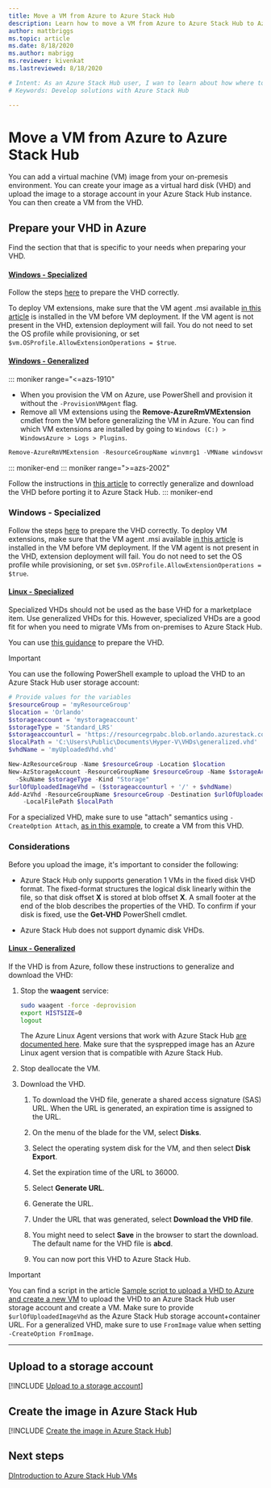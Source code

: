 ```yaml
---
title: Move a VM from Azure to Azure Stack Hub
description: Learn how to move a VM from Azure to Azure Stack Hub to Azure Stack Hub.
author: mattbriggs
ms.topic: article
ms.date: 8/18/2020
ms.author: mabrigg
ms.reviewer: kivenkat
ms.lastreviewed: 8/18/2020

# Intent: As an Azure Stack Hub user, I wan to learn about how where to find more information developing solutions.
# Keywords: Develop solutions with Azure Stack Hub

---
```


# Move a VM from Azure to Azure Stack Hub

You can add a virtual machine (VM) image from your on-premesis environment. You can create your image as a virtual hard disk (VHD) and upload the image to a storage account in your Azure Stack Hub instance. You can then create a VM from the VHD.

## Prepare your VHD in Azure

Find the section that that is specific to your needs when preparing your VHD.

#### [Windows - Specialized](#tab/win-spec)

Follow the steps [here](/azure/virtual-machines/windows/create-vm-specialized#prepare-the-vm) to prepare the VHD correctly.

To deploy VM extensions, make sure that the VM agent .msi available [in this article](/azure/virtual-machines/extensions/agent-windows#manual-installation) is installed in the VM before VM deployment. If the VM agent is not present in the VHD, extension deployment will fail. You do not need to set the OS profile while provisioning, or set `$vm.OSProfile.AllowExtensionOperations = $true`.

#### [Windows - Generalized](#tab/win-gen)

::: moniker range="<=azs-1910"
- When you provision the VM on Azure, use PowerShell and provision it without the `-ProvisionVMAgent` flag.
- Remove all VM extensions using the **Remove-AzureRmVMExtension** cmdlet from the VM before generalizing the VM in Azure. You can find which VM extensions are installed by going to `Windows (C:) > WindowsAzure > Logs > Plugins`.

```powershell
Remove-AzureRmVMExtension -ResourceGroupName winvmrg1 -VMName windowsvm -Name "CustomScriptExtension"
```
::: moniker-end
::: moniker range=">=azs-2002"

Follow the instructions in [this article](/azure/virtual-machines/windows/download-vhd) to correctly generalize and download the VHD before porting it to Azure Stack Hub.
::: moniker-end

### Windows - Specialized

Follow the steps [here](/azure/virtual-machines/windows/create-vm-specialized#prepare-the-vm) to prepare the VHD correctly.
To deploy VM extensions, make sure that the VM agent .msi available [in this article](/azure/virtual-machines/extensions/agent-windows#manual-installation) is installed in the VM before VM deployment. If the VM agent is not present in the VHD, extension deployment will fail. You do not need to set the OS profile while provisioning, or set `$vm.OSProfile.AllowExtensionOperations = $true`.

#### [Linux - Specialized](#tab/lin-spec)

Specialized VHDs should not be used as the base VHD for a marketplace item. Use generalized VHDs for this. However, specialized VHDs are a good fit for when you need to migrate VMs from on-premises to Azure Stack Hub.

You can use [this guidance](/azure/virtual-machines/linux/upload-vhd#requirements) to prepare the VHD.

> [!IMPORTANT]  
> You can use the following PowerShell example to upload the VHD to an Azure Stack Hub user storage account:

```powershell  
# Provide values for the variables
$resourceGroup = 'myResourceGroup'
$location = 'Orlando'
$storageaccount = 'mystorageaccount'
$storageType = 'Standard_LRS'
$storageaccounturl = 'https://resourcegrpabc.blob.orlando.azurestack.corp.microsoft.com/container'
$localPath = 'C:\Users\Public\Documents\Hyper-V\VHDs\generalized.vhd'
$vhdName = 'myUploadedVhd.vhd'

New-AzResourceGroup -Name $resourceGroup -Location $location
New-AzStorageAccount -ResourceGroupName $resourceGroup -Name $storageAccount -Location $location `
  -SkuName $storageType -Kind "Storage"
$urlOfUploadedImageVhd = ($storageaccounturl + '/' + $vhdName)
Add-AzVhd -ResourceGroupName $resourceGroup -Destination $urlOfUploadedImageVhd `
    -LocalFilePath $localPath
```

For a specialized VHD, make sure to use "attach" semantics using `-CreateOption Attach`, [as in this example](/azure/virtual-machines/scripts/virtual-machines-windows-powershell-sample-create-vm-from-managed-os-disks), to create a VM from this VHD.

### Considerations

Before you upload the image, it's important to consider the following:

- Azure Stack Hub only supports generation 1 VMs in the fixed disk VHD format. The fixed-format structures the logical disk linearly within the file, so that disk offset **X** is stored at blob offset **X**. A small footer at the end of the blob describes the properties of the VHD. To confirm if your disk is fixed, use the **Get-VHD** PowerShell cmdlet.

- Azure Stack Hub does not support dynamic disk VHDs.

#### [Linux - Generalized](#tab/lin-gen)

If the VHD is from Azure, follow these instructions to generalize and download the VHD:

1. Stop the **waagent** service:

   ```bash
   sudo waagent -force -deprovision
   export HISTSIZE=0
   logout
   ```

   The Azure Linux Agent versions that work with Azure Stack Hub [are documented here](../operator/azure-stack-linux.md#azure-linux-agent). Make sure that the sysprepped image has an Azure Linux agent version that is compatible with Azure Stack Hub.

2. Stop deallocate the VM.

3. Download the VHD.

   1. To download the VHD file, generate a shared access signature (SAS) URL. When the URL is generated, an expiration time is assigned to the URL.

   1. On the menu of the blade for the VM, select **Disks**.

   1. Select the operating system disk for the VM, and then select **Disk Export**.

   1. Set the expiration time of the URL to 36000.

   1. Select **Generate URL**.

   1. Generate the URL.

   1. Under the URL that was generated, select **Download the VHD file**.

   1. You might need to select **Save** in the browser to start the download. The default name for the VHD file is **abcd**.

   1. You can now port this VHD to Azure Stack Hub.

> [!IMPORTANT]  
> You can find a script in the article [Sample script to upload a VHD to Azure and create a new VM](/azure/virtual-machines/scripts/virtual-machines-windows-powershell-upload-generalized-script) to upload the VHD to an Azure Stack Hub user storage account and create a VM. Make sure to provide `$urlOfUploadedImageVhd` as the Azure Stack Hub storage account+container URL. For a generalized VHD, make sure to use `FromImage` value when setting `-CreateOption FromImage`.

---

## Upload to a storage account

[!INCLUDE [Upload to a storage account](../includes/user-compute-upload-vhd.md)]

## Create the image in Azure Stack Hub

[!INCLUDE [Create the image in Azure Stack Hub](../includes/user-compute-create-image.md)]

## Next steps

[DIntroduction to Azure Stack Hub VMs](azure-stack-compute-overview.md)
